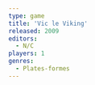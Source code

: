 ```yaml
---
type: game
title: 'Vic le Viking'
released: 2009
editors: 
  - N/C
players: 1
genres:
  - Plates-formes
---
```

